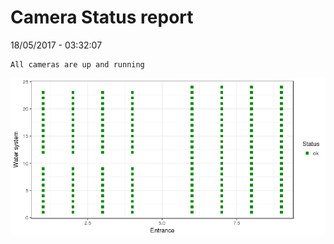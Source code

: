 Camera Status report
================
18/05/2017 - 03:32:07

    All cameras are up and running

![](camreport_files/figure-markdown_github/unnamed-chunk-2-1.png)
